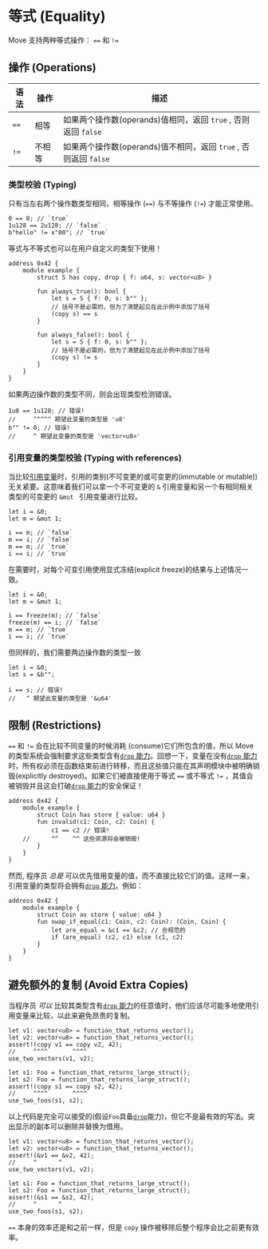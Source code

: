 
# 等式 (Equality)

Move 支持两种等式操作： `==` 和 `!=`

## 操作 (Operations)

| 语法 | 操作 | 描述                                                                 |
| ------ | --------- | --------------------------------------------------------------------------- |
| `==`   | 相等     | 如果两个操作数(operands)值相同，返回 `true` , 否则返回 `false`  |
| `!=`   | 不相等 | 如果两个操作数(operands)值不相同，返回 `true` , 否则返回 `false`  |

### 类型校验 (Typing)

只有当左右两个操作数类型相同，相等操作 (`==`) 与不等操作 (`!=`) 才能正常使用。

```move
0 == 0; // `true`
1u128 == 2u128; // `false`
b"hello" != x"00"; // `true`
```

等式与不等式也可以在用户自定义的类型下使用！

```move=
address 0x42 {
    module example {
        struct S has copy, drop { f: u64, s: vector<u8> }

        fun always_true(): bool {
            let s = S { f: 0, s: b"" };
            // 括号不是必需的，但为了清楚起见在此示例中添加了括号
            (copy s) == s
        }

        fun always_false(): bool {
            let s = S { f: 0, s: b"" };
            // 括号不是必需的，但为了清楚起见在此示例中添加了括号
            (copy s) != s
        }
    }
}
```

如果两边操作数的类型不同，则会出现类型检测错误。

```move
1u8 == 1u128; // 错误!
//     ^^^^^ 期望此变量的类型是 'u8'
b"" != 0; // 错误!
//     ^ 期望此变量的类型是 'vector<u8>'
```

### 引用变量的类型校验 (Typing with references)

当比较[引用变量](../primitive-type/reference.md)时，引用的类别(不可变更的或可变更的(immutable or mutable))无关紧要。这意味着我们可以拿一个不可变更的 `&` 引用变量和另一个有相同相关类型的可变更的 `&mut ` 引用变量进行比较。

```move
let i = &0;
let m = &mut 1;

i == m; // `false`
m == i; // `false`
m == m; // `true`
i == i; // `true`
```


在需要时，对每个可变引用使用显式冻结(explicit freeze)的结果与上述情况一致。

```move
let i = &0;
let m = &mut 1;

i == freeze(m); // `false`
freeze(m) == i; // `false`
m == m; // `true`
i == i; // `true`
```

但同样的，我们需要两边操作数的类型一致

```move
let i = &0;
let s = &b"";

i == s; // 错误!
//   ^ 期望此变量的类型是 '&u64'
```

## 限制 (Restrictions)

`==` 和 `!=` 会在比较不同变量的时候消耗 (consume)它们所包含的值，所以 Move 的类型系统会强制要求这些类型含有[`drop` 能力](./abilities.md)。回想一下，变量在没有[`drop` 能力](./abilities.md)时，所有权必须在函数结束前进行转移，而且这些值只能在其声明模块中被明确销毁(explicitly destroyed)。如果它们被直接使用于等式 `==` 或不等式 `!=` ，其值会被销毁并且这会打破[`drop` 能力](./abilities.md)的安全保证！

```move=
address 0x42 {
    module example {
        struct Coin has store { value: u64 }
        fun invalid(c1: Coin, c2: Coin) {
            c1 == c2 // 错误!
    //      ^^    ^^ 这些资源将会被销毁!
        }
    }
}
```

然而, 程序员 _总是_ 可以优先借用变量的值，而不直接比较它们的值。这样一来，引用变量的类型将会拥有[`drop` 能力](./abilities.md)。例如：

```move=
address 0x42 {
    module example {
        struct Coin as store { value: u64 }
        fun swap_if_equal(c1: Coin, c2: Coin): (Coin, Coin) {
            let are_equal = &c1 == &c2; // 合规范的
            if (are_equal) (c2, c1) else (c1, c2)
        }
    }
}
```

## 避免额外的复制 (Avoid Extra Copies)

当程序员 _可以_ 比较其类型含有[`drop` 能力](./abilities.md)的任意值时，他们应该尽可能多地使用引用变量来比较，以此来避免昂贵的复制。

```move=
let v1: vector<u8> = function_that_returns_vector();
let v2: vector<u8> = function_that_returns_vector();
assert!(copy v1 == copy v2, 42);
//     ^^^^       ^^^^
use_two_vectors(v1, v2);

let s1: Foo = function_that_returns_large_struct();
let s2: Foo = function_that_returns_large_struct();
assert!(copy s1 == copy s2, 42);
//     ^^^^       ^^^^
use_two_foos(s1, s2);
```

以上代码是完全可以接受的(假设`Foo`具备[`drop`](./abilities.md)能力)，但它不是最有效的写法。突出显示的副本可以删除并替换为借用。

```move=
let v1: vector<u8> = function_that_returns_vector();
let v2: vector<u8> = function_that_returns_vector();
assert!(&v1 == &v2, 42);
//     ^      ^
use_two_vectors(v1, v2);

let s1: Foo = function_that_returns_large_struct();
let s2: Foo = function_that_returns_large_struct();
assert!(&s1 == &s2, 42);
//     ^      ^
use_two_foos(s1, s2);
```

`==` 本身的效率还是和之前一样，但是 `copy` 操作被移除后整个程序会比之前更有效率。